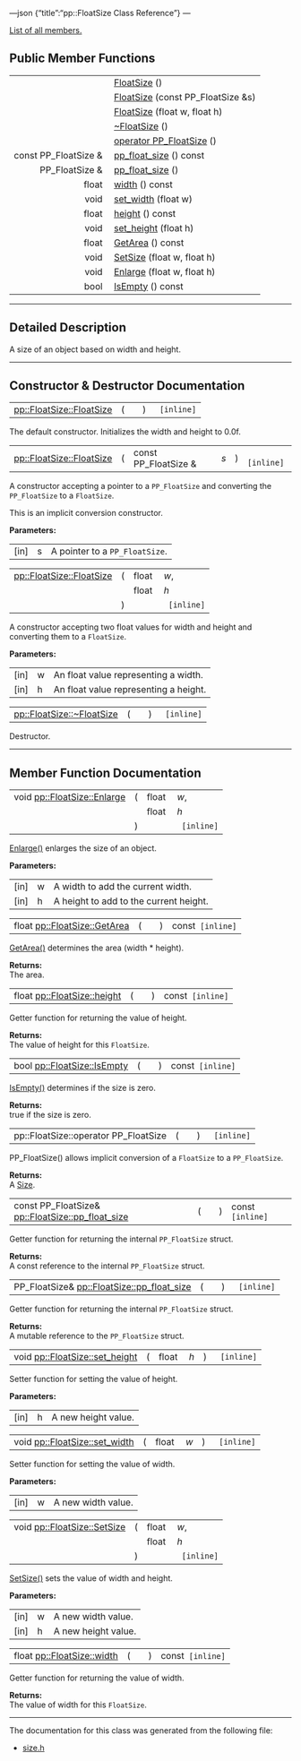 —json {“title”:“pp::FloatSize Class Reference”} —

[List of all members.](/docs/native-client/pepper_beta/cpp/classpp_1_1_float_size-members/)

Public Member Functions
-----------------------

<table><tbody><tr class="odd"><td style="text-align: right;"> </td><td><a href="/docs/native-client/pepper_beta/cpp/classpp_1_1_float_size#a91414423a7cbbf8351411068bf421dd0" class="el">FloatSize</a> ()</td></tr><tr class="even"><td style="text-align: right;"> </td><td><a href="/docs/native-client/pepper_beta/cpp/classpp_1_1_float_size#aa0e0d4226243d988ae0b3deda568b4aa" class="el">FloatSize</a> (const PP_FloatSize &amp;s)</td></tr><tr class="odd"><td style="text-align: right;"> </td><td><a href="/docs/native-client/pepper_beta/cpp/classpp_1_1_float_size#a9c220e08fee17fc94c0f4be986dced9f" class="el">FloatSize</a> (float w, float h)</td></tr><tr class="even"><td style="text-align: right;"> </td><td><a href="/docs/native-client/pepper_beta/cpp/classpp_1_1_float_size#aa84f34b811eaa0d1df9df3e45ffcad62" class="el">~FloatSize</a> ()</td></tr><tr class="odd"><td style="text-align: right;"> </td><td><a href="/docs/native-client/pepper_beta/cpp/classpp_1_1_float_size#afb9299a590c01b087093f6ed92851e34" class="el">operator PP_FloatSize</a> ()</td></tr><tr class="even"><td style="text-align: right;">const PP_FloatSize &amp; </td><td><a href="/docs/native-client/pepper_beta/cpp/classpp_1_1_float_size#a7b6927a68a34300dd387e1c1a88f1ba1" class="el">pp_float_size</a> () const</td></tr><tr class="odd"><td style="text-align: right;">PP_FloatSize &amp; </td><td><a href="/docs/native-client/pepper_beta/cpp/classpp_1_1_float_size#ad498f68d6cdef2b82d36e86186b0dea8" class="el">pp_float_size</a> ()</td></tr><tr class="even"><td style="text-align: right;">float </td><td><a href="/docs/native-client/pepper_beta/cpp/classpp_1_1_float_size#a0d6da88f00641c03bac5719e70120f60" class="el">width</a> () const</td></tr><tr class="odd"><td style="text-align: right;">void </td><td><a href="/docs/native-client/pepper_beta/cpp/classpp_1_1_float_size#a1ba0848cf46407dbd38faae98066d19b" class="el">set_width</a> (float w)</td></tr><tr class="even"><td style="text-align: right;">float </td><td><a href="/docs/native-client/pepper_beta/cpp/classpp_1_1_float_size#a50b992d924016a21b105eb4188498fb5" class="el">height</a> () const</td></tr><tr class="odd"><td style="text-align: right;">void </td><td><a href="/docs/native-client/pepper_beta/cpp/classpp_1_1_float_size#ae97846a7d14b1c512908672277ea651c" class="el">set_height</a> (float h)</td></tr><tr class="even"><td style="text-align: right;">float </td><td><a href="/docs/native-client/pepper_beta/cpp/classpp_1_1_float_size#af853066f332b80b810be32f1b8a53088" class="el">GetArea</a> () const</td></tr><tr class="odd"><td style="text-align: right;">void </td><td><a href="/docs/native-client/pepper_beta/cpp/classpp_1_1_float_size#add235ac4ae08be3c14b3a0033e97b470" class="el">SetSize</a> (float w, float h)</td></tr><tr class="even"><td style="text-align: right;">void </td><td><a href="/docs/native-client/pepper_beta/cpp/classpp_1_1_float_size#a080710fed6678c639b1a894e88734fb6" class="el">Enlarge</a> (float w, float h)</td></tr><tr class="odd"><td style="text-align: right;">bool </td><td><a href="/docs/native-client/pepper_beta/cpp/classpp_1_1_float_size#a0528086304774d3024798a42ec559e79" class="el">IsEmpty</a> () const</td></tr></tbody></table>

------------------------------------------------------------------------

<span id="details" class="anchor" style="margin: 0;"></span>

Detailed Description
--------------------

A size of an object based on width and height.

------------------------------------------------------------------------

Constructor & Destructor Documentation
--------------------------------------

<span id="a91414423a7cbbf8351411068bf421dd0" class="anchor" style="margin: 0;"></span>

<table><tbody><tr class="odd"><td><a href="/docs/native-client/pepper_beta/cpp/classpp_1_1_float_size#a91414423a7cbbf8351411068bf421dd0" class="el">pp::FloatSize::FloatSize</a></td><td>(</td><td></td><td>)</td><td><code> [inline]</code></td></tr></tbody></table>

The default constructor. Initializes the width and height to 0.0f.

<span id="aa0e0d4226243d988ae0b3deda568b4aa" class="anchor" style="margin: 0;"></span>

<table><tbody><tr class="odd"><td><a href="/docs/native-client/pepper_beta/cpp/classpp_1_1_float_size#a91414423a7cbbf8351411068bf421dd0" class="el">pp::FloatSize::FloatSize</a></td><td>(</td><td>const PP_FloatSize &amp; </td><td><em>s</em></td><td>)</td><td><code> [inline]</code></td></tr></tbody></table>

A constructor accepting a pointer to a `PP_FloatSize` and converting the `PP_FloatSize` to a `FloatSize`.

This is an implicit conversion constructor.

**Parameters:**  

<table><tbody><tr class="odd"><td>[in]</td><td>s</td><td>A pointer to a <code>PP_FloatSize</code>.</td></tr></tbody></table>

<span id="a9c220e08fee17fc94c0f4be986dced9f" class="anchor" style="margin: 0;"></span>

<table><tbody><tr class="odd"><td><a href="/docs/native-client/pepper_beta/cpp/classpp_1_1_float_size#a91414423a7cbbf8351411068bf421dd0" class="el">pp::FloatSize::FloatSize</a></td><td>(</td><td>float </td><td><em>w</em>,</td></tr><tr class="even"><td></td><td></td><td>float </td><td><em>h</em> </td></tr><tr class="odd"><td></td><td>)</td><td></td><td><code> [inline]</code></td></tr></tbody></table>

A constructor accepting two float values for width and height and converting them to a `FloatSize`.

**Parameters:**  

<table><tbody><tr class="odd"><td>[in]</td><td>w</td><td>An float value representing a width.</td></tr><tr class="even"><td>[in]</td><td>h</td><td>An float value representing a height.</td></tr></tbody></table>

<span id="aa84f34b811eaa0d1df9df3e45ffcad62" class="anchor" style="margin: 0;"></span>

<table><tbody><tr class="odd"><td><a href="/docs/native-client/pepper_beta/cpp/classpp_1_1_float_size#aa84f34b811eaa0d1df9df3e45ffcad62" class="el">pp::FloatSize::~FloatSize</a></td><td>(</td><td></td><td>)</td><td><code> [inline]</code></td></tr></tbody></table>

Destructor.

------------------------------------------------------------------------

Member Function Documentation
-----------------------------

<span id="a080710fed6678c639b1a894e88734fb6" class="anchor" style="margin: 0;"></span>

<table><tbody><tr class="odd"><td>void <a href="/docs/native-client/pepper_beta/cpp/classpp_1_1_float_size#a080710fed6678c639b1a894e88734fb6" class="el">pp::FloatSize::Enlarge</a></td><td>(</td><td>float </td><td><em>w</em>,</td></tr><tr class="even"><td></td><td></td><td>float </td><td><em>h</em> </td></tr><tr class="odd"><td></td><td>)</td><td></td><td><code> [inline]</code></td></tr></tbody></table>

<a href="/docs/native-client/pepper_beta/cpp/classpp_1_1_float_size#a080710fed6678c639b1a894e88734fb6" class="el" title="Enlarge() enlarges the size of an object.">Enlarge()</a> enlarges the size of an object.

**Parameters:**  

<table><tbody><tr class="odd"><td>[in]</td><td>w</td><td>A width to add the current width.</td></tr><tr class="even"><td>[in]</td><td>h</td><td>A height to add to the current height.</td></tr></tbody></table>

<span id="af853066f332b80b810be32f1b8a53088" class="anchor" style="margin: 0;"></span>

<table><tbody><tr class="odd"><td>float <a href="/docs/native-client/pepper_beta/cpp/classpp_1_1_float_size#af853066f332b80b810be32f1b8a53088" class="el">pp::FloatSize::GetArea</a></td><td>(</td><td></td><td>)</td><td>const<code> [inline]</code></td></tr></tbody></table>

<a href="/docs/native-client/pepper_beta/cpp/classpp_1_1_float_size#af853066f332b80b810be32f1b8a53088" class="el" title="GetArea() determines the area (width * height).">GetArea()</a> determines the area (width \* height).

**Returns:**  
The area.

<span id="a50b992d924016a21b105eb4188498fb5" class="anchor" style="margin: 0;"></span>

<table><tbody><tr class="odd"><td>float <a href="/docs/native-client/pepper_beta/cpp/classpp_1_1_float_size#a50b992d924016a21b105eb4188498fb5" class="el">pp::FloatSize::height</a></td><td>(</td><td></td><td>)</td><td>const<code> [inline]</code></td></tr></tbody></table>

Getter function for returning the value of height.

**Returns:**  
The value of height for this `FloatSize`.

<span id="a0528086304774d3024798a42ec559e79" class="anchor" style="margin: 0;"></span>

<table><tbody><tr class="odd"><td>bool <a href="/docs/native-client/pepper_beta/cpp/classpp_1_1_float_size#a0528086304774d3024798a42ec559e79" class="el">pp::FloatSize::IsEmpty</a></td><td>(</td><td></td><td>)</td><td>const<code> [inline]</code></td></tr></tbody></table>

<a href="/docs/native-client/pepper_beta/cpp/classpp_1_1_float_size#a0528086304774d3024798a42ec559e79" class="el" title="IsEmpty() determines if the size is zero.">IsEmpty()</a> determines if the size is zero.

**Returns:**  
true if the size is zero.

<span id="afb9299a590c01b087093f6ed92851e34" class="anchor" style="margin: 0;"></span>

<table><tbody><tr class="odd"><td>pp::FloatSize::operator PP_FloatSize</td><td>(</td><td></td><td>)</td><td><code> [inline]</code></td></tr></tbody></table>

PP\_FloatSize() allows implicit conversion of a `FloatSize` to a `PP_FloatSize`.

**Returns:**  
A <a href="/docs/native-client/pepper_beta/cpp/classpp_1_1_size/" class="el" title="A size of an object based on width and height.">Size</a>.

<span id="a7b6927a68a34300dd387e1c1a88f1ba1" class="anchor" style="margin: 0;"></span>

<table><tbody><tr class="odd"><td>const PP_FloatSize&amp; <a href="/docs/native-client/pepper_beta/cpp/classpp_1_1_float_size#a7b6927a68a34300dd387e1c1a88f1ba1" class="el">pp::FloatSize::pp_float_size</a></td><td>(</td><td></td><td>)</td><td>const<code> [inline]</code></td></tr></tbody></table>

Getter function for returning the internal `PP_FloatSize` struct.

**Returns:**  
A const reference to the internal `PP_FloatSize` struct.

<span id="ad498f68d6cdef2b82d36e86186b0dea8" class="anchor" style="margin: 0;"></span>

<table><tbody><tr class="odd"><td>PP_FloatSize&amp; <a href="/docs/native-client/pepper_beta/cpp/classpp_1_1_float_size#a7b6927a68a34300dd387e1c1a88f1ba1" class="el">pp::FloatSize::pp_float_size</a></td><td>(</td><td></td><td>)</td><td><code> [inline]</code></td></tr></tbody></table>

Getter function for returning the internal `PP_FloatSize` struct.

**Returns:**  
A mutable reference to the `PP_FloatSize` struct.

<span id="ae97846a7d14b1c512908672277ea651c" class="anchor" style="margin: 0;"></span>

<table><tbody><tr class="odd"><td>void <a href="/docs/native-client/pepper_beta/cpp/classpp_1_1_float_size#ae97846a7d14b1c512908672277ea651c" class="el">pp::FloatSize::set_height</a></td><td>(</td><td>float </td><td><em>h</em></td><td>)</td><td><code> [inline]</code></td></tr></tbody></table>

Setter function for setting the value of height.

**Parameters:**  

<table><tbody><tr class="odd"><td>[in]</td><td>h</td><td>A new height value.</td></tr></tbody></table>

<span id="a1ba0848cf46407dbd38faae98066d19b" class="anchor" style="margin: 0;"></span>

<table><tbody><tr class="odd"><td>void <a href="/docs/native-client/pepper_beta/cpp/classpp_1_1_float_size#a1ba0848cf46407dbd38faae98066d19b" class="el">pp::FloatSize::set_width</a></td><td>(</td><td>float </td><td><em>w</em></td><td>)</td><td><code> [inline]</code></td></tr></tbody></table>

Setter function for setting the value of width.

**Parameters:**  

<table><tbody><tr class="odd"><td>[in]</td><td>w</td><td>A new width value.</td></tr></tbody></table>

<span id="add235ac4ae08be3c14b3a0033e97b470" class="anchor" style="margin: 0;"></span>

<table><tbody><tr class="odd"><td>void <a href="/docs/native-client/pepper_beta/cpp/classpp_1_1_float_size#add235ac4ae08be3c14b3a0033e97b470" class="el">pp::FloatSize::SetSize</a></td><td>(</td><td>float </td><td><em>w</em>,</td></tr><tr class="even"><td></td><td></td><td>float </td><td><em>h</em> </td></tr><tr class="odd"><td></td><td>)</td><td></td><td><code> [inline]</code></td></tr></tbody></table>

<a href="/docs/native-client/pepper_beta/cpp/classpp_1_1_float_size#add235ac4ae08be3c14b3a0033e97b470" class="el" title="SetSize() sets the value of width and height.">SetSize()</a> sets the value of width and height.

**Parameters:**  

<table><tbody><tr class="odd"><td>[in]</td><td>w</td><td>A new width value.</td></tr><tr class="even"><td>[in]</td><td>h</td><td>A new height value.</td></tr></tbody></table>

<span id="a0d6da88f00641c03bac5719e70120f60" class="anchor" style="margin: 0;"></span>

<table><tbody><tr class="odd"><td>float <a href="/docs/native-client/pepper_beta/cpp/classpp_1_1_float_size#a0d6da88f00641c03bac5719e70120f60" class="el">pp::FloatSize::width</a></td><td>(</td><td></td><td>)</td><td>const<code> [inline]</code></td></tr></tbody></table>

Getter function for returning the value of width.

**Returns:**  
The value of width for this `FloatSize`.

------------------------------------------------------------------------

The documentation for this class was generated from the following file:

-   <a href="/docs/native-client/pepper_beta/cpp/size_8h/" class="el">size.h</a>
